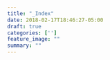 ```yaml
---
title: "_Index"
date: 2018-02-17T18:46:27-05:00
draft: true
categories: ['']
feature_image: ""
summary: ""
---
```


